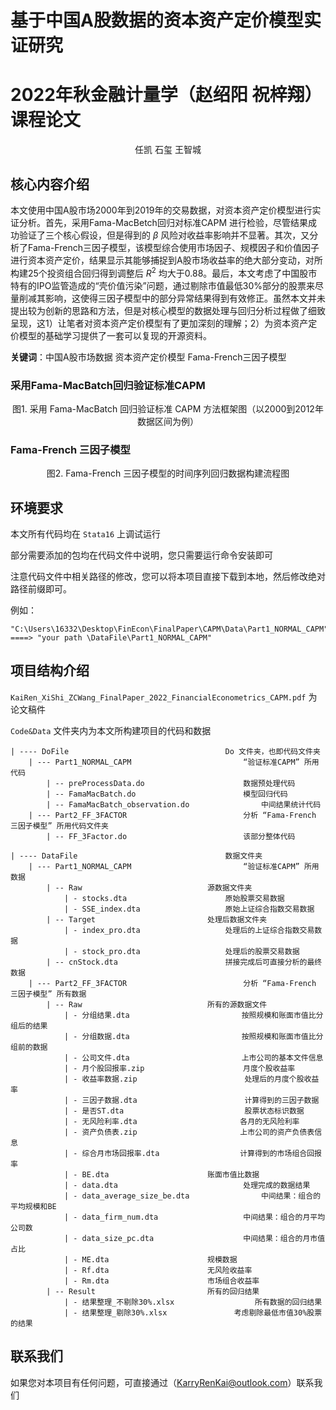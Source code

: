 # 基于中国A股数据的资本资产定价模型实证研究

# 2022年秋金融计量学（赵绍阳 祝梓翔）课程论文

<center>任凯 石玺 王智城</center>

## 核心内容介绍

本文使用中国A股市场2000年到2019年的交易数据，对资本资产定价模型进行实证分析。首先，采用Fama-MacBetch回归对标准CAPM 进行检验，尽管结果成功验证了三个核心假设，但是得到的 $\beta$ 风险对收益率影响并不显著。其次，又分析了Fama-French三因子模型，该模型综合使用市场因子、规模因子和价值因子进行资本资产定价，结果显示其能够捕捉到A股市场收益率的绝大部分变动，对所构建25个投资组合回归得到调整后 $R^2$ 均大于0.88。最后，本文考虑了中国股市特有的IPO监管造成的“壳价值污染”问题，通过剔除市值最低30%部分的股票来尽量削减其影响，这使得三因子模型中的部分异常结果得到有效修正。虽然本文并未提出较为创新的思路和方法，但是对核心模型的数据处理与回归分析过程做了细致呈现，这1）让笔者对资本资产定价模型有了更加深刻的理解；2）为资本资产定价模型的基础学习提供了一套可以复现的开源资料。

**关键词**：中国A股市场数据 资本资产定价模型 Fama-French三因子模型

### 采用Fama-MacBatch回归验证标准CAPM



<center>图1. 采用 Fama-MacBatch 回归验证标准 CAPM 方法框架图（以2000到2012年数据区间为例）</center>



### Fama-French 三因子模型



<center>图2. Fama-French 三因子模型的时间序列回归数据构建流程图</center>



## 环境要求

本文所有代码均在 `Stata16` 上调试运行

部分需要添加的包均在代码文件中说明，您只需要运行命令安装即可

注意代码文件中相关路径的修改，您可以将本项目直接下载到本地，然后修改绝对路径前缀即可。

例如：
```apl
"C:\Users\16332\Desktop\FinEcon\FinalPaper\CAPM\Data\Part1_NORMAL_CAPM" 
====> "your path \DataFile\Part1_NORMAL_CAPM"
```



## 项目结构介绍

`KaiRen_XiShi_ZCWang_FinalPaper_2022_FinancialEconometrics_CAPM.pdf` 为论文稿件

`Code&Data` 文件夹内为本文所构建项目的代码和数据

```apl
| ---- DoFile 									Do 文件夹，也即代码文件夹
	| --- Part1_NORMAL_CAPM 					 	“验证标准CAPM” 所用代码
		| -- preProcessData.do 					 	数据预处理代码
		| -- FamaMacBatch.do 					 	模型回归代码
		| -- FamaMacBatch_observation.do 		 		中间结果统计代码	
	| --- Part2_FF_3FACTOR     						分析 “Fama-French 三因子模型” 所用代码文件夹
		| -- FF_3Factor.do     						该部分整体代码
		
| ---- DataFile 								数据文件夹
	| --- Part1_NORMAL_CAPM  						“验证标准CAPM” 所用数据
		| -- Raw							源数据文件夹
			| - stocks.dta						原始股票交易数据
			| - SSE_index.dta					原始上证综合指数交易数据
		| -- Target							处理后数据文件夹
			| - index_pro.dta					处理后的上证综合指数交易数据
			| - stock_pro.dta					处理后的股票交易数据
		| -- cnStock.dta						拼接完成后可直接分析的最终数据
	| --- Part2_FF_3FACTOR 							分析 “Fama-French 三因子模型” 所有数据
		| -- Raw							所有的源数据文件
			| - 分组结果.dta					     按照规模和账面市值比分组后的结果
			| - 分组数据.dta					     按照规模和账面市值比分组前的数据
			| - 公司文件.dta					     上市公司的基本文件信息
			| - 月个股回报率.zip			   		    月度个股收益率
			| - 收益率数据.zip					     处理后的月度个股收益率
			| - 三因子数据.dta					     计算得到的三因子数据
			| - 是否ST.dta				  	       股票状态标识数据
			| - 无风险利率.dta					    各月的无风险利率
			| - 资产负债表.zip					    上市公司的资产负债表信息
			| - 综合月市场回报率.dta		  		  计算得到的市场组合回报率
			| - BE.dta						账面市值比数据
			| - data.dta					        处理完成的数据结果
			| - data_average_size_be.dta				中间结果：组合的平均规模和BE
			| - data_firm_num.dta					中间结果：组合的月平均公司数
			| - data_size_pc.dta					中间结果：组合的月市值占比
			| - ME.dta						规模数据
			| - Rf.dta						无风险收益率
			| - Rm.dta						市场组合收益率
		| -- Result							所有的回归结果
			| - 结果整理_不剔除30%.xlsx	   			  所有数据的回归结果
			| - 结果整理_剔除30%.xlsx				  考虑剔除最低市值30%股票的结果

```

## 联系我们

如果您对本项目有任何问题，可直接通过（KarryRenKai@outlook.com）联系我们
